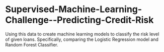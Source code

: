 # Supervised-Machine-Learning-Challenge--Predicting-Credit-Risk
Using this data to create machine learning models to classify the risk level of given loans. Specifically, comparing the Logistic Regression model and Random Forest Classifier.
